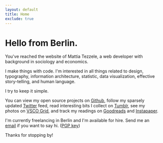 ```yaml
---
layout: default
title: Home
exclude: true
---
```


# Hello from Berlin.

You've reached the website of Mattia Tezzele, a web developer with background in sociology and economics.

I make things with code. I'm interested in all things related to design, typography, information architecture, statistic, data visualization, effective story-telling, and human language.

I try to keep it simple.

You can view my open source projects on [Github](http://github.com/mrzool), follow my sparsely updated [Twitter](http://twitter.com/mrzool_) feed, read interesting bits I collect on [Tumblr](http://zoolnotes.tumblr.com), see my photos on [VSCO Grid](https://mrzool.vsco.co/), and track my readings on [Goodreads](http://www.goodreads.com/mrzool) and [Instapaper](https://www.instapaper.com/p/__zool).

I'm currently freelancing in Berlin and I'm available for hire. Send me an [email](mailto:info@mrzool.cc) if you want to say hi. ([PGP key](https://keybase.io/zool))

Thanks for stopping by!
